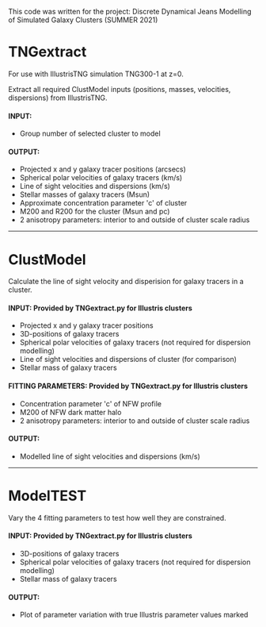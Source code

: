 This code was written for the project: Discrete Dynamical Jeans Modelling of Simulated Galaxy Clusters (SUMMER 2021)

TNGextract
==========
For use with IllustrisTNG simulation TNG300-1 at z=0.

Extract all required ClustModel inputs (positions, masses, velocities, dispersions) from IllustrisTNG.

#### INPUT:
- Group number of selected cluster to model

#### OUTPUT:
- Projected x and y galaxy tracer positions (arcsecs)
- Spherical polar velocities of galaxy tracers (km/s)
- Line of sight velocities and dispersions (km/s)
- Stellar masses of galaxy tracers (Msun)
- Approximate concentration parameter 'c' of cluster
- M200 and R200 for the cluster (Msun and pc)
- 2 anisotropy parameters: interior to and outside of cluster scale radius
---------------------------------------------------------

ClustModel
============
Calculate the line of sight velocity and disperision for galaxy tracers in a cluster.

#### INPUT: Provided by TNGextract.py for Illustris clusters
- Projected x and y galaxy tracer positions
- 3D-positions of galaxy tracers
- Spherical polar velocities of galaxy tracers (not required for dispersion modelling)
- Line of sight velocities and dispersions of cluster (for comparison)
- Stellar mass of galaxy tracers

#### FITTING PARAMETERS: Provided by TNGextract.py for Illustris clusters
- Concentration parameter 'c' of NFW profile 
- M200 of NFW dark matter halo
- 2 anisotropy parameters: interior to and outside of cluster scale radius

#### OUTPUT:
- Modelled line of sight velocities and dispersions (km/s)
--------------------------------------------------------

ModelTEST
===========
Vary the 4 fitting parameters to test how well they are constrained.

#### INPUT: Provided by TNGextract.py for Illustris clusters
- 3D-positions of galaxy tracers
- Spherical polar velocities of galaxy tracers (not required for dispersion modelling)
- Stellar mass of galaxy tracers

#### OUTPUT:
- Plot of parameter variation with true Illustris parameter values marked
